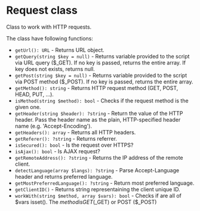 # Request class

Class to work with HTTP requests.

The class have following functions:

* `getUrl(): URL` - Returns URL object.
* `getQuery(string $key = null)` - Returns variable provided to the script via URL query ($_GET). If no key is passed, returns the entire array. If key does not exists, returns null.
* `getPost(string $key = null)` - Returns variable provided to the script via POST method ($_POST). If no key is passed, returns the entire array.
* `getMethod(): string` - Returns HTTP request method (GET, POST, HEAD, PUT, ...).
* `isMethod(string $method): bool` - Checks if the request method is the given one.
* `getHeader(string $header): ?string` - Return the value of the HTTP header. Pass the header name as the plain, HTTP-specified header name (e.g. 'Accept-Encoding').
* `getHeaders(): array` - Returns all HTTP headers.
* `getReferer(): ?string` - Returns referrer.
* `isSecured(): bool` - Is the request over HTTPS?
* `isAjax(): bool` - Is AJAX request?
* `getRemoteAddress(): ?string` - Returns the IP address of the remote client.
* `detectLanguage(array $langs): ?string` - Parse Accept-Language header and returns preferred language.
* `getMostPreferredLanguage(): ?string` - Return most preferred language.
* `getClientID()` - Returns string representaining the client unique ID.
* `workWith(string $method, array $vars): bool` -  Checks if are all of $vars isset(). The $method is GET ($_GET) or POST ($_POST)
